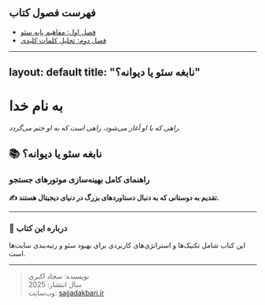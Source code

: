 ## فهرست فصول کتاب  
- [فصل اول: مفاهیم پایه سئو](chapter-01.md)  
- [فصل دوم: تحلیل کلمات کلیدی](chapter-02.md)


---
layout: default
title: "نابغه سئو یا دیوانه؟"
---

# **به نام خدا**  
_راهی که با او آغاز می‌شود، راهی است که به او ختم می‌گردد._

## 📚 **نابغه سئو یا دیوانه؟**  
### راهنمای کامل بهینه‌سازی موتورهای جستجو

**✍️ تقدیم به دوستانی که به دنبال دستاوردهای بزرگ در دنیای دیجیتال هستند.**

---

### 📖 **درباره این کتاب**  
این کتاب شامل تکنیک‌ها و استراتژی‌های کاربردی برای بهبود سئو و رتبه‌بندی سایت‌ها است.  

---

> نویسنده: سجاد اکبری  
> سال انتشار: 2025  
> وب‌سایت: [sajjadakbari.ir](https://sajjadakbari.ir)
